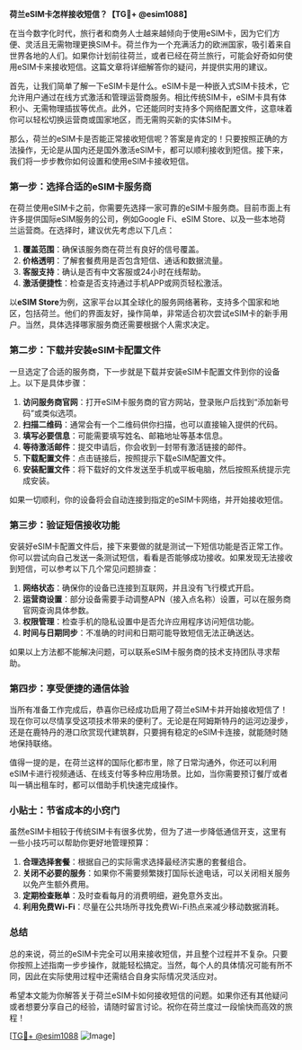 **荷兰eSIM卡怎样接收短信？【TG💪+ @esim1088】**

在当今数字化时代，旅行者和商务人士越来越倾向于使用eSIM卡，因为它们方便、灵活且无需物理更换SIM卡。荷兰作为一个充满活力的欧洲国家，吸引着来自世界各地的人们。如果你计划前往荷兰，或者已经在荷兰旅行，可能会好奇如何使用eSIM卡来接收短信。这篇文章将详细解答你的疑问，并提供实用的建议。

首先，让我们简单了解一下eSIM卡是什么。eSIM卡是一种嵌入式SIM卡技术，它允许用户通过在线方式激活和管理运营商服务。相比传统SIM卡，eSIM卡具有体积小、无需物理插拔等优点。此外，它还能同时支持多个网络配置文件，这意味着你可以轻松切换运营商或国家地区，而无需购买新的实体SIM卡。

那么，荷兰的eSIM卡是否能正常接收短信呢？答案是肯定的！只要按照正确的方法操作，无论是从国内还是国外激活eSIM卡，都可以顺利接收到短信。接下来，我们将一步步教你如何设置和使用eSIM卡接收短信。

### 第一步：选择合适的eSIM卡服务商

在荷兰使用eSIM卡之前，你需要先选择一家可靠的eSIM卡服务商。目前市面上有许多提供国际eSIM服务的公司，例如Google Fi、eSIM Store、以及一些本地荷兰运营商。在选择时，建议优先考虑以下几点：

1. **覆盖范围**：确保该服务商在荷兰有良好的信号覆盖。
2. **价格透明**：了解套餐费用是否包含短信、通话和数据流量。
3. **客服支持**：确认是否有中文客服或24小时在线帮助。
4. **激活便捷性**：检查是否支持通过手机APP或网页轻松激活。

以**eSIM Store**为例，这家平台以其全球化的服务网络著称，支持多个国家和地区，包括荷兰。他们的界面友好，操作简单，非常适合初次尝试eSIM卡的新手用户。当然，具体选择哪家服务商还需要根据个人需求决定。

### 第二步：下载并安装eSIM卡配置文件

一旦选定了合适的服务商，下一步就是下载并安装eSIM卡配置文件到你的设备上。以下是具体步骤：

1. **访问服务商官网**：打开eSIM卡服务商的官方网站，登录账户后找到“添加新号码”或类似选项。
2. **扫描二维码**：通常会有一个二维码供你扫描，也可以直接输入提供的代码。
3. **填写必要信息**：可能需要填写姓名、邮箱地址等基本信息。
4. **等待激活邮件**：提交申请后，你会收到一封带有激活链接的邮件。
5. **下载配置文件**：点击链接后，按照提示下载eSIM配置文件。
6. **安装配置文件**：将下载好的文件发送至手机或平板电脑，然后按照系统提示完成安装。

如果一切顺利，你的设备将会自动连接到指定的eSIM卡网络，并开始接收短信。

### 第三步：验证短信接收功能

安装好eSIM卡配置文件后，接下来要做的就是测试一下短信功能是否正常工作。你可以尝试向自己发送一条测试短信，看看是否能够成功接收。如果发现无法接收到短信，可以参考以下几个常见问题排查：

1. **网络状态**：确保你的设备已连接到互联网，并且没有飞行模式开启。
2. **运营商设置**：部分设备需要手动调整APN（接入点名称）设置，可以在服务商官网查询具体参数。
3. **权限管理**：检查手机的隐私设置中是否允许应用程序访问短信功能。
4. **时间与日期同步**：不准确的时间和日期可能导致短信无法正确送达。

如果以上方法都不能解决问题，可以联系eSIM卡服务商的技术支持团队寻求帮助。

### 第四步：享受便捷的通信体验

当所有准备工作完成后，恭喜你已经成功启用了荷兰eSIM卡并开始接收短信了！现在你可以尽情享受这项技术带来的便利了。无论是在阿姆斯特丹的运河边漫步，还是在鹿特丹的港口欣赏现代建筑群，只要拥有稳定的eSIM卡连接，就能随时随地保持联络。

值得一提的是，在荷兰这样的国际化都市里，除了日常沟通外，你还可以利用eSIM卡进行视频通话、在线支付等多种应用场景。比如，当你需要预订餐厅或者叫一辆出租车时，都可以借助手机快速完成操作。

### 小贴士：节省成本的小窍门

虽然eSIM卡相较于传统SIM卡有很多优势，但为了进一步降低通信开支，这里有一些小技巧可以帮助你更好地管理预算：

1. **合理选择套餐**：根据自己的实际需求选择最经济实惠的套餐组合。
2. **关闭不必要的服务**：如果你不需要频繁拨打国际长途电话，可以关闭相关服务以免产生额外费用。
3. **定期检查账单**：及时查看每月的消费明细，避免意外支出。
4. **利用免费Wi-Fi**：尽量在公共场所寻找免费Wi-Fi热点来减少移动数据消耗。

### 总结

总的来说，荷兰的eSIM卡完全可以用来接收短信，并且整个过程并不复杂。只要你按照上述指南一步步操作，就能轻松搞定。当然，每个人的具体情况可能有所不同，因此在实际使用过程中还需结合自身实际情况灵活应对。

希望本文能为你解答关于荷兰eSIM卡如何接收短信的问题。如果你还有其他疑问或者想要分享自己的经验，请随时留言讨论。祝你在荷兰度过一段愉快而高效的旅程！

[[TG💪+ @esim1088](https://t.me/s/esim1088) ![Image](https://i.postimg.cc/4NQfJmqS/Snipaste-2025-05-13-00-14-12.png)]